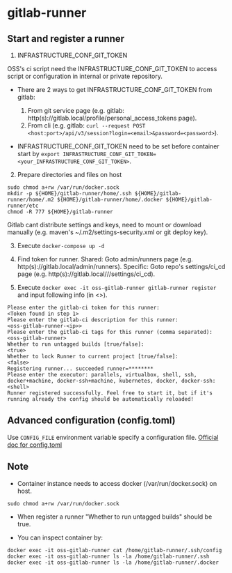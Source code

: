 
# gitlab-runner

## Start and register a runner

1. INFRASTRUCTURE_CONF_GIT_TOKEN

OSS's ci script need the INFRASTRUCTURE_CONF_GIT_TOKEN to access script or configuration in internal or private repository.

- There are 2 ways to get INFRASTRUCTURE_CONF_GIT_TOKEN from gitlab:

  1. From git service page (e.g. gitlab: http(s)://gitlab.local/profile/personal_access_tokens page).
  2. From cli (e.g. gitlab: `curl --request POST <host:port>/api/v3/session?login=<email>&password=<password>`).

- INFRASTRUCTURE_CONF_GIT_TOKEN need to be set before container start by `export INFRASTRUCTURE_CONF_GIT_TOKEN=<your_INFRASTRUCTURE_CONF_GIT_TOKEN>`.

2. Prepare directories and files on host
```
sudo chmod a+rw /var/run/docker.sock
mkdir -p ${HOME}/gitlab-runner/home/.ssh ${HOME}/gitlab-runner/home/.m2 ${HOME}/gitlab-runner/home/.docker ${HOME}/gitlab-runner/etc
chmod -R 777 ${HOME}/gitlab-runner
```
Gitlab cant distribute settings and keys, need to mount or download manually (e.g. maven's ~/.m2/settings-security.xml or git deploy key).

3. Execute `docker-compose up -d`

4. Find token for runner.
Shared: Goto admin/runners page (e.g. http(s)://gitlab.local/admin/runners).
Specific: Goto repo's settings/ci_cd page (e.g. http(s)://gitlab.local/<namespace>/<repo>/settings/ci_cd).

5. Execute `docker exec -it oss-gitlab-runner gitlab-runner register` and input following info (in <>).
```
Please enter the gitlab-ci token for this runner:
<Token found in step 1>
Please enter the gitlab-ci description for this runner:
<oss-gitlab-runner-<ip>>
Please enter the gitlab-ci tags for this runner (comma separated):
<oss-gitlab-runner>
Whether to run untagged builds [true/false]:
<true>
Whether to lock Runner to current project [true/false]:
<false>
Registering runner... succeeded runner=********
Please enter the executor: parallels, virtualbox, shell, ssh, docker+machine, docker-ssh+machine, kubernetes, docker, docker-ssh:
<shell>
Runner registered successfully. Feel free to start it, but if it's running already the config should be automatically reloaded!
```

## Advanced configuration (config.toml)
Use `CONFIG_FILE` environment variable specify a configuration file.
[Official doc for config.toml](https://docs.gitlab.com/runner/configuration/advanced-configuration.html)

## Note
- Container instance needs to access docker (/var/run/docker.sock) on host.
```
sudo chmod a+rw /var/run/docker.sock
```

- When register a runner "Whether to run untagged builds" should be true.

- You can inspect container by:
```
docker exec -it oss-gitlab-runner cat /home/gitlab-runner/.ssh/config
docker exec -it oss-gitlab-runner ls -la /home/gitlab-runner/.ssh
docker exec -it oss-gitlab-runner ls -la /home/gitlab-runner/.docker
```
